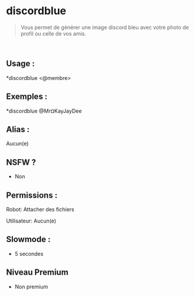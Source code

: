 # discordblue

> Vous permet de générer une image discord bleu avec votre photo de profil ou celle de vos amis.

<br>

## Usage :

*discordblue <@membre>

## Exemples :

*discordblue @Mr¤KayJayDee

## Alias :

Aucun(e)

## NSFW ?

- Non

## Permissions :

Robot: Attacher des fichiers
<br>

Utilisateur: Aucun(e)

## Slowmode :

- 5 secondes

## Niveau Premium

- Non premium